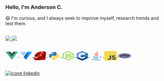 ### Hello, I'm Anderson C.
😄 I'm curious, and I always seek to improve myself, research trends and test them.

##
<!-- graficos gerados oriundas dos dados de postagens no github -->
<div> 
  <a href="https://github.com/andersonbr">
  <img height="180em" src="https://github-readme-stats.vercel.app/api?username=andersonbr&show_icons=true&theme=dracula"/>
  <img height="180em" src="https://github-readme-stats.vercel.app/api/top-langs?username=andersonbr&layout=compact&langs_count=16&theme=dracula"/>
</div>

##
<!-- icones de linguagens e Frameworks -->
<div style="display: inline_block">
  <!-- front-end -->
  <img align="center" alt="icone vuejs" height="30" width="40" src="https://raw.githubusercontent.com/devicons/devicon/master/icons/vuejs/vuejs-original.svg" />
  <img align="center" alt="icone vuetify" height="30" width="40" src="https://raw.githubusercontent.com/devicons/devicon/master/icons/vuetify/vuetify-original.svg" />
  <!-- back-end -->
  <img align="center" alt="icone ruby" height="30" width="40" src="https://raw.githubusercontent.com/devicons/devicon/master/icons/ruby/ruby-original.svg" />
  <img align="center" alt="icone python" height="30" width="40" src="https://raw.githubusercontent.com/devicons/devicon/master/icons/python/python-original.svg" />
  <img align="center" alt="icone nodejs" height="30" width="40" src="https://raw.githubusercontent.com/devicons/devicon/master/icons/nodejs/nodejs-original.svg" />
  <img align="center" alt="icone c++" height="30" width="40" src="https://raw.githubusercontent.com/devicons/devicon/master/icons/cplusplus/cplusplus-original.svg" />
  <img align="center" alt="icone java" height="30" width="40" src="https://raw.githubusercontent.com/devicons/devicon/master/icons/java/java-original.svg" />
  <img align="center" alt="icone javascript" height="30" width="40" src="https://raw.githubusercontent.com/devicons/devicon/master/icons/javascript/javascript-original.svg" />
  <img align="center" alt="icone php" height="30" width="40" src="https://raw.githubusercontent.com/devicons/devicon/master/icons/php/php-original.svg" />
</div>

##
<!-- botões do linkedin e gmail  -->
<div style="display: inline_block">
  <a href="https://www.linkedin.com/in/andersonbr/" target="_blank"><img align="center" alt="icone linkedin" src="https://img.shields.io/badge/LinkedIn-0077B5?style=for-the-badge&logo=linkedin&logoColor=white"> 
</div>

<!--
**andersonbr/andersonbr** is a ✨ _special_ ✨ repository because its `README.md` (this file) appears on your GitHub profile.

Here are some ideas to get you started:

- 🔭 I’m currently working on ...
- 🌱 I’m currently learning ...
- 👯 I’m looking to collaborate on ...
- 🤔 I’m looking for help with ...
- 💬 Ask me about ...
- 📫 How to reach me: ...
- 😄 Pronouns: ...
- ⚡ Fun fact: ...
-->
